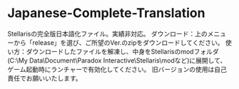 # Japanese-Complete-Translation
Stellarisの完全版日本語化ファイル。実績非対応。
ダウンロード：上のメニューから「release」を選び、ご所望のVer.のzipをダウンロードしてください。
使い方：ダウンロードしたファイルを解凍し、中身をStellarisのmodフォルダ(C:\My Data\Document\Paradox Interactive\Stellaris\modなど)に展開して、ゲーム起動時にランチャーで有効化してください。 旧バージョンの使用は自己責任でお願いいたします。
